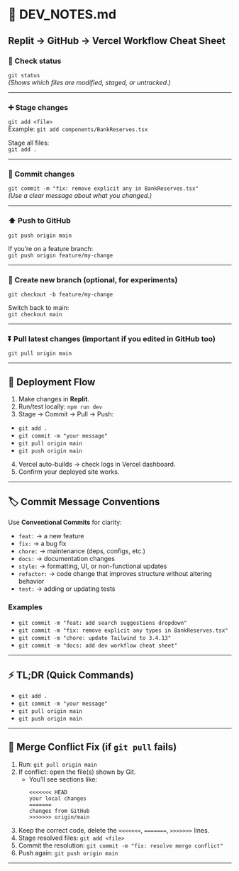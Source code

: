 # 📝 DEV_NOTES.md  
## Replit → GitHub → Vercel Workflow Cheat Sheet

### 🔄 Check status
`git status`  
*(Shows which files are modified, staged, or untracked.)*

---

### ➕ Stage changes
`git add <file>`  
Example: `git add components/BankReserves.tsx`  

Stage all files:  
`git add .`

---

### 💬 Commit changes
`git commit -m "fix: remove explicit any in BankReserves.tsx"`  
*(Use a clear message about what you changed.)*

---

### ⬆️ Push to GitHub
`git push origin main`  

If you’re on a feature branch:  
`git push origin feature/my-change`

---

### 🌱 Create new branch (optional, for experiments)
`git checkout -b feature/my-change`  

Switch back to main:  
`git checkout main`

---

### ⏬ Pull latest changes (important if you edited in GitHub too)
`git pull origin main`

---

## 🚀 Deployment Flow
1. Make changes in **Replit**.  
2. Run/test locally: `npm run dev`  
3. Stage → Commit → Pull → Push:  
- `git add .`
- `git commit -m "your message"`
- `git pull origin main`
- `git push origin main`
4. Vercel auto-builds → check logs in Vercel dashboard.  
5. Confirm your deployed site works.  

---

## 🏷️ Commit Message Conventions
Use **Conventional Commits** for clarity:

- `feat:` → a new feature  
- `fix:` → a bug fix  
- `chore:` → maintenance (deps, configs, etc.)  
- `docs:` → documentation changes  
- `style:` → formatting, UI, or non-functional updates  
- `refactor:` → code change that improves structure without altering behavior  
- `test:` → adding or updating tests  

### Examples
- `git commit -m "feat: add search suggestions dropdown"`  
- `git commit -m "fix: remove explicit any types in BankReserves.tsx"`  
- `git commit -m "chore: update Tailwind to 3.4.13"`  
- `git commit -m "docs: add dev workflow cheat sheet"`

---

## ⚡ TL;DR (Quick Commands)
- `git add .`
- `git commit -m "your message"`
- `git pull origin main`
- `git push origin main`

---

## 🛟 Merge Conflict Fix (if `git pull` fails)
1. Run: `git pull origin main`  
2. If conflict: open the file(s) shown by Git.  
   - You’ll see sections like:  
     ```
     <<<<<<< HEAD
     your local changes
     =======
     changes from GitHub
     >>>>>>> origin/main
     ```
3. Keep the correct code, delete the `<<<<<<<`, `=======`, `>>>>>>>` lines.  
4. Stage resolved files: `git add <file>`  
5. Commit the resolution: `git commit -m "fix: resolve merge conflict"`  
6. Push again: `git push origin main`

---